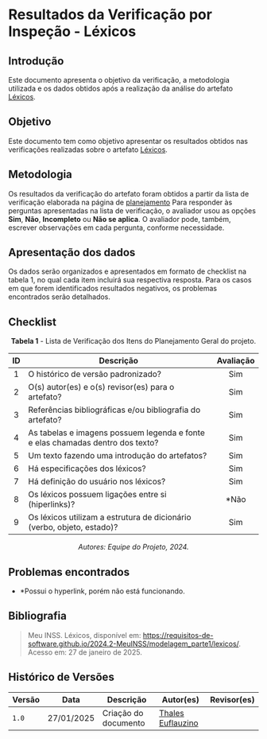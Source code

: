 # Resultados da Verificação por Inspeção - Léxicos

## Introdução

Este documento apresenta o objetivo da verificação, a metodologia utilizada e os dados obtidos após a realização da análise do artefato [Léxicos](https://requisitos-de-software.github.io/2024.2-MeuINSS/modelagem_parte1/lexicos/).

## Objetivo

Este documento tem como objetivo apresentar os resultados obtidos nas verificações realizadas sobre o artefato [Léxicos](https://requisitos-de-software.github.io/2024.2-MeuINSS/modelagem_parte1/lexicos/).

## Metodologia

Os resultados da verificação do artefato foram obtidos a partir da lista de verificação elaborada na página de [planejamento](../entrega3/planej2-e3.md) Para responder às perguntas apresentadas na lista de verificação, o avaliador usou as opções **Sim**, **Não**, **Incompleto** ou **Não se aplica**. O avaliador pode, também, escrever observações em cada pergunta, conforme necessidade.

## Apresentação dos dados

Os dados serão organizados e apresentados em formato de checklist na tabela 1, no qual cada item incluirá sua respectiva resposta. Para os casos em que forem identificados resultados negativos, os problemas encontrados serão detalhados.

## Checklist

<center>

**Tabela 1** - Lista de Verificação dos Itens do Planejamento Geral do projeto.

|        ID        | Descrição                                                                                                           | Avaliação  |
| :--------------: | ------------------------------------------------------------------------------------------------------------------- | :--------: | 
| 1 | O histórico de versão padronizado? | Sim |
| 2 | O(s) autor(es) e o(s) revisor(es) para o artefato? | Sim |
| 3 | Referências bibliográficas e/ou bibliografia do artefato? | Sim |
| 4 | As tabelas e imagens possuem legenda e fonte e elas chamadas dentro dos texto? | Sim |
| 5 | Um texto fazendo uma introdução do artefatos? | Sim |
| 6 | Há especificações dos léxicos? | Sim |
| 7 | Há definição do usuário nos léxicos? | Sim |
| 8 | Os léxicos possuem ligações entre si (hiperlinks)? | *Não |
| 9 | Os léxicos utilizam a estrutura de dicionário (verbo, objeto, estado)? | Sim |

_Autores: Equipe do Projeto, 2024._

</center>

## Problemas encontrados

- *Possui o hyperlink, porém não está funcionando.

## Bibliografia

> Meu INSS. Léxicos, disponível em: https://requisitos-de-software.github.io/2024.2-MeuINSS/modelagem_parte1/lexicos/. Acesso em: 27 de janeiro de 2025.

## Histórico de Versões

| Versão  | Data | Descrição | Autor(es) | Revisor(es) |
| -------- | ------ | ------ | ---------- | ---------- |
| `1.0` | 27/01/2025 | Criação do documento  | [Thales Euflauzino](https://github.com/thaleseuflauzino) |  |
